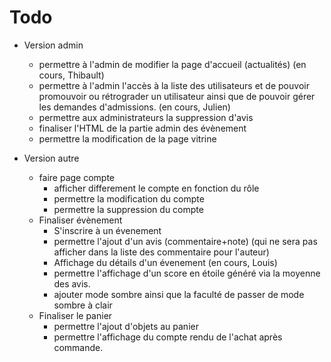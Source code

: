 # Todo
- Version admin
	+ permettre à l'admin de modifier la page d'accueil (actualités) (en cours, Thibault)
	+ permettre à l'admin l'accès à la liste des utilisateurs et de pouvoir
promouvoir ou rétrograder un utilisateur ainsi que de pouvoir gérer les demandes d'admissions. (en cours, Julien)
	+ permettre aux administrateurs la suppression d'avis
	+ finaliser l'HTML de la partie admin des évènement
	+ permettre la modification de la page vitrine
	
- Version autre
	+ faire page compte
		* afficher differement le compte en fonction du rôle
		* permettre la modification du compte
		* permettre la suppression du compte
	+ Finaliser évènement
		* S'inscrire à un évenement
		* permettre l'ajout d'un avis (commentaire+note) (qui ne sera pas afficher dans la liste des commentaire pour l'auteur)
		* Affichage du détails d'un évenement (en cours, Louis)
		* permettre l'affichage d'un score en étoile généré via la moyenne des avis.
		* ajouter mode sombre ainsi que la faculté de passer de mode sombre à clair
	+ Finaliser le panier
		* permettre l'ajout d'objets au panier
		* permettre l'affichage du compte rendu de l'achat après commande.